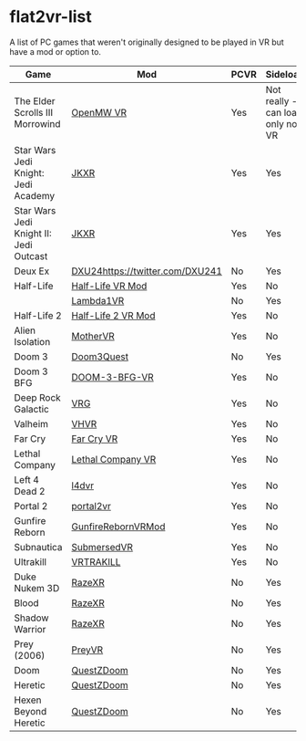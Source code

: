 # flat2vr-list
A list of PC games that weren't originally designed to be played in VR but have a mod or option to.

| Game | Mod | PCVR | Sideload |
|-|-|-|-|
| The Elder Scrolls III Morrowind | [OpenMW VR](https://gitlab.com/madsbuvi/openmw) | Yes | Not really - can load only non VR |
| Star Wars Jedi Knight: Jedi Academy | [JKXR](https://github.com/DrBeef/JKXR) | Yes | Yes |
| Star Wars Jedi Knight II: Jedi Outcast | [JKXR](https://github.com/DrBeef/JKXR) | Yes | Yes |
| Deux Ex | [DXU24](https://twitter.com/DXU241)https://twitter.com/DXU241 | No | Yes |
| Half-Life | [Half-Life VR Mod](https://store.steampowered.com/app/1908720/HalfLife_VR_Mod/) | Yes | No |
| | [Lambda1VR](https://github.com/DrBeef/Lambda1VR) | No | Yes |
| Half-Life 2 | [Half-Life 2 VR Mod](https://store.steampowered.com/app/658920/HalfLife_2_VR_Mod/) | Yes | No |
| Alien Isolation | [MotherVR](https://github.com/Nibre/MotherVR/releases) | Yes | No |
| Doom 3 | [Doom3Quest](https://www.doom3quest.com/) | No | Yes |
| Doom 3 BFG | [DOOM-3-BFG-VR](https://github.com/KozGit/DOOM-3-BFG-VR) | Yes | No |
| Deep Rock Galactic | [VRG](https://mod.io/g/drg/m/vrg) | Yes | No |
| Valheim | [VHVR](https://www.nexusmods.com/valheim/mods/847) | Yes | No |
| Far Cry | [Far Cry VR](https://farcryvr.de/) | Yes | No |
| Lethal Company | [Lethal Company VR](https://thunderstore.io/c/lethal-company/p/DaXcess/LethalCompanyVR/) | Yes | No |
| Left 4 Dead 2 | [l4dvr](https://github.com/sd805/l4d2vr) | Yes | No |
| Portal 2 | [portal2vr](https://github.com/Gistix/portal2vr) | Yes | No |
| Gunfire Reborn | [GunfireRebornVRMod](https://github.com/xPrinny/GunfireRebornVRMod) | Yes | No |
| Subnautica | [SubmersedVR](https://github.com/xPrinny/GunfireRebornVRMod) | Yes | No |
| Ultrakill | [VRTRAKILL](https://github.com/whateverusername0/VRTRAKILL) | Yes | No |
| Duke Nukem 3D | [RazeXR](https://github.com/DrBeef/RazeXR) | No | Yes |
| Blood | [RazeXR](https://github.com/DrBeef/RazeXR) | No | Yes |
| Shadow Warrior | [RazeXR](https://github.com/DrBeef/RazeXR) | No | Yes |
| Prey (2006) | [PreyVR](https://github.com/lvonasek/PreyVR) | No | Yes |
| Doom | [QuestZDoom](https://github.com/DrBeef/QuestZDoom) | No | Yes |
| Heretic | [QuestZDoom](https://github.com/DrBeef/QuestZDoom) | No | Yes |
| Hexen Beyond Heretic | [QuestZDoom](https://github.com/DrBeef/QuestZDoom) | No | Yes |
